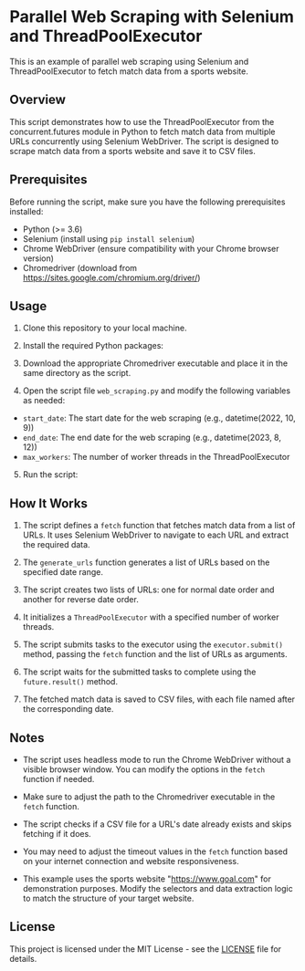 # Parallel Web Scraping with Selenium and ThreadPoolExecutor

This is an example of parallel web scraping using Selenium and ThreadPoolExecutor to fetch match data from a sports website.

## Overview

This script demonstrates how to use the ThreadPoolExecutor from the concurrent.futures module in Python to fetch match data from multiple URLs concurrently using Selenium WebDriver. The script is designed to scrape match data from a sports website and save it to CSV files.

## Prerequisites

Before running the script, make sure you have the following prerequisites installed:

- Python (>= 3.6)
- Selenium (install using `pip install selenium`)
- Chrome WebDriver (ensure compatibility with your Chrome browser version)
- Chromedriver (download from https://sites.google.com/chromium.org/driver/)

## Usage

1. Clone this repository to your local machine.

2. Install the required Python packages:

3. Download the appropriate Chromedriver executable and place it in the same directory as the script.

4. Open the script file `web_scraping.py` and modify the following variables as needed:

- `start_date`: The start date for the web scraping (e.g., datetime(2022, 10, 9))
- `end_date`: The end date for the web scraping (e.g., datetime(2023, 8, 12))
- `max_workers`: The number of worker threads in the ThreadPoolExecutor

5. Run the script:

## How It Works

1. The script defines a `fetch` function that fetches match data from a list of URLs. It uses Selenium WebDriver to navigate to each URL and extract the required data.

2. The `generate_urls` function generates a list of URLs based on the specified date range.

3. The script creates two lists of URLs: one for normal date order and another for reverse date order.

4. It initializes a `ThreadPoolExecutor` with a specified number of worker threads.

5. The script submits tasks to the executor using the `executor.submit()` method, passing the `fetch` function and the list of URLs as arguments.

6. The script waits for the submitted tasks to complete using the `future.result()` method.

7. The fetched match data is saved to CSV files, with each file named after the corresponding date.

## Notes

- The script uses headless mode to run the Chrome WebDriver without a visible browser window. You can modify the options in the `fetch` function if needed.

- Make sure to adjust the path to the Chromedriver executable in the `fetch` function.

- The script checks if a CSV file for a URL's date already exists and skips fetching if it does.

- You may need to adjust the timeout values in the `fetch` function based on your internet connection and website responsiveness.

- This example uses the sports website "https://www.goal.com" for demonstration purposes. Modify the selectors and data extraction logic to match the structure of your target website.

## License

This project is licensed under the MIT License - see the [LICENSE](LICENSE) file for details.
